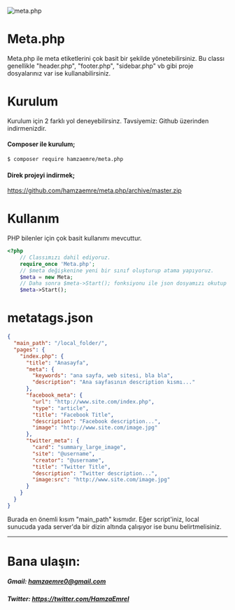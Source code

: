 ![meta.php](http://i.hizliresim.com/Wgym6P.png)
# Meta.php

Meta.php ile meta etiketlerini çok basit bir şekilde yönetebilirsiniz.
Bu classı genellikle "header.php", "footer.php", "sidebar.php" vb gibi proje dosyalarınız var ise kullanabilirsiniz. 
# Kurulum
Kurulum için 2 farklı yol deneyebilirsinz. Tavsiyemiz: Github üzerinden indirmenizdir.
#### Composer ile kurulum;
```sh
$ composer require hamzaemre/meta.php
```
#### Direk projeyi indirmek;
https://github.com/hamzaemre/meta.php/archive/master.zip

# Kullanım
PHP bilenler için çok basit kullanımı mevcuttur.
```php
<?php
    // Classımızı dahil ediyoruz.
    require_once 'Meta.php';
    // $meta değişkenine yeni bir sınıf oluşturup atama yapıyoruz.
    $meta = new Meta;
    // Daha sonra $meta->Start(); fonksiyonu ile json dosyamızı okutup içindeki gerekli değerleri alıp işliyoruz. Mesela "title", "meta", "facebook meta", "twitter meta"
    $meta->Start();
```
# metatags.json
```json
{
  "main_path": "/local_folder/",
  "pages": {
    "index.php": {
      "title": "Anasayfa",
      "meta": {
        "keywords": "ana sayfa, web sitesi, bla bla",
        "description": "Ana sayfasının description kısmı..."
      },
      "facebook_meta": {
        "url": "http://www.site.com/index.php",
        "type": "article",
        "title": "Facebook Title",
        "description": "Facebook description...",
        "image": "http://www.site.com/image.jpg"
      },
      "twitter_meta": {
        "card": "summary_large_image",
        "site": "@username",
        "creator": "@username",
        "title": "Twitter Title",
        "description": "Twitter description...",
        "image:src": "http://www.site.com/image.jpg"
      }
    }
  }
}
```
Burada en önemli kısım "main_path" kısmıdır. Eğer script'iniz, local sunucuda yada server'da bir dizin altında çalışıyor ise bunu belirtmelisiniz.

----
# Bana ulaşın:
##### Gmail: hamzaemre0@gmail.com
##### Twitter: https://twitter.com/HamzaEmrel
